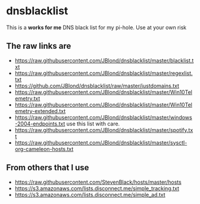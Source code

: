 # dnsblacklist

This is a **works for me** DNS black list for my pi-hole. Use at your own risk


## The raw links are

- https://raw.githubusercontent.com/JBlond/dnsblacklist/master/blacklist.txt
- https://raw.githubusercontent.com/JBlond/dnsblacklist/master/regexlist.txt
- https://github.com/JBlond/dnsblacklist/raw/master/justdomains.txt
- https://raw.githubusercontent.com/JBlond/dnsblacklist/master/Win10Telemetry.txt
- https://raw.githubusercontent.com/JBlond/dnsblacklist/master/Win10Telemetry-extended.txt
- https://raw.githubusercontent.com/JBlond/dnsblacklist/master/windows-2004-endpoints.txt use this list with care.
- https://raw.githubusercontent.com/JBlond/dnsblacklist/master/spotify.txt
- https://raw.githubusercontent.com/JBlond/dnsblacklist/master/sysctl-org-cameleon-hosts.txt

## From others that I use

- https://raw.githubusercontent.com/StevenBlack/hosts/master/hosts
- https://s3.amazonaws.com/lists.disconnect.me/simple_tracking.txt
- https://s3.amazonaws.com/lists.disconnect.me/simple_ad.txt
